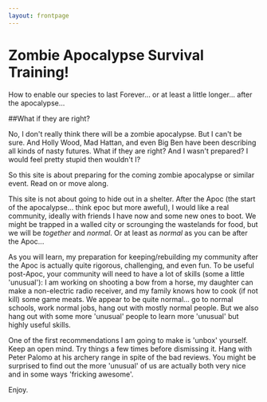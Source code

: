 ```yaml
---
layout: frontpage
---
```


# Zombie Apocalypse Survival Training!

How to enable our species to last Forever... or at least a little longer... after the apocalypse...

##What if they are right?

No, I don't really think there will be a zombie apocalypse.  But I can't be sure.  And Holly Wood, Mad Hattan, and even Big Ben have been
describing all kinds of nasty futures.  What if they are right?  And I wasn't prepared?  I would feel pretty stupid then wouldn't I?

So this site is about preparing for the coming zombie apocalypse or similar event.  Read on or move along.

This site is not about going to hide out in a shelter.  After the Apoc (the start of the apocalypse... think epoc but more aweful), I would like
a real community, ideally with friends I have now and some new ones to boot.  We might be trapped in a walled city or scrounging the wastelands
for food, but we will be _together_ and _normal_.  Or at least as _normal_ as you can be after the Apoc...

As you will learn, my preparation for keeping/rebuilding my community after the Apoc is actually quite rigorous, challenging, and even fun.
To be useful post-Apoc, your community will need to have a lot of skills (some a little 'unusual'): I am working on shooting a bow from a horse,
my daughter can make a non-electric radio receiver,
and my family knows how to cook (if not kill) some game meats.  We appear to be quite normal... go to normal schools, work normal jobs,
hang out with mostly normal people.  But we also hang out with some more 'unusual' people to learn more 'unusual' but highly useful skills.

One of the first recommendations I am going to make is 'unbox' yourself.  Keep an open mind.  Try things a few times before dismissing it.
Hang with Peter Palomo at his archery range in spite of the bad reviews.  You might be surprised to find out the more 'unusual' of us
are actually both very nice and in some ways 'fricking awesome'.

Enjoy.


